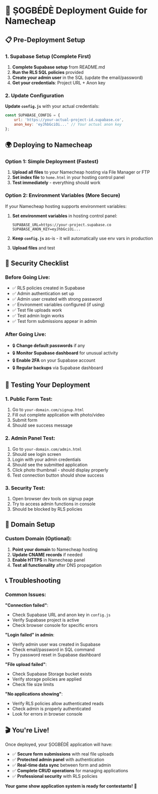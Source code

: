 # 🚀 ṢOGBÉDÈ Deployment Guide for Namecheap

## 📋 Pre-Deployment Setup

### 1. Supabase Setup (Complete First)
1. **Complete Supabase setup** from README.md
2. **Run the RLS SQL policies** provided
3. **Create your admin user** in the SQL (update the email/password)
4. **Get your credentials**: Project URL + Anon key

### 2. Update Configuration
**Update `config.js`** with your actual credentials:
```javascript
const SUPABASE_CONFIG = {
    url: 'https://your-actual-project-id.supabase.co',
    anon_key: 'eyJhbGciOi...' // Your actual anon key
};
```

## 🌍 Deploying to Namecheap

### Option 1: Simple Deployment (Fastest)
1. **Upload all files** to your Namecheap hosting via File Manager or FTP
2. **Set index file** to `home.html` in your hosting control panel
3. **Test immediately** - everything should work

### Option 2: Environment Variables (More Secure)
If your Namecheap hosting supports environment variables:

1. **Set environment variables** in hosting control panel:
   ```
   SUPABASE_URL=https://your-project.supabase.co
   SUPABASE_ANON_KEY=eyJhbGciOi...
   ```

2. **Keep `config.js`** as-is - it will automatically use env vars in production

3. **Upload files** and test

## 🔐 Security Checklist

### Before Going Live:
- ✅ RLS policies created in Supabase
- ✅ Admin authentication set up
- ✅ Admin user created with strong password
- ✅ Environment variables configured (if using)
- ✅ Test file uploads work
- ✅ Test admin login works
- ✅ Test form submissions appear in admin

### After Going Live:
- 🔒 **Change default passwords** if any
- 🔒 **Monitor Supabase dashboard** for unusual activity
- 🔒 **Enable 2FA** on your Supabase account
- 🔒 **Regular backups** via Supabase dashboard

## 🧪 Testing Your Deployment

### 1. Public Form Test:
1. Go to `your-domain.com/signup.html`
2. Fill out complete application with photo/video
3. Submit form
4. Should see success message

### 2. Admin Panel Test:
1. Go to `your-domain.com/admin.html`
2. Should see login screen
3. Login with your admin credentials
4. Should see the submitted application
5. Click photo thumbnail - should display properly
6. Test connection button should show success

### 3. Security Test:
1. Open browser dev tools on signup page
2. Try to access admin functions in console
3. Should be blocked by RLS policies

## 🎯 Domain Setup

### Custom Domain (Optional):
1. **Point your domain** to Namecheap hosting
2. **Update CNAME records** if needed
3. **Enable HTTPS** in Namecheap panel
4. **Test all functionality** after DNS propagation

## 📞 Troubleshooting

### Common Issues:

**"Connection failed"**:
- Check Supabase URL and anon key in `config.js`
- Verify Supabase project is active
- Check browser console for specific errors

**"Login failed" in admin**:
- Verify admin user was created in Supabase
- Check email/password in SQL command
- Try password reset in Supabase dashboard

**"File upload failed"**:
- Check Supabase Storage bucket exists
- Verify storage policies are applied
- Check file size limits

**"No applications showing"**:
- Verify RLS policies allow authenticated reads
- Check admin is properly authenticated
- Look for errors in browser console

## 🎬 You're Live!

Once deployed, your ṢOGBÉDÈ application will have:
- ✅ **Secure form submissions** with real file uploads
- ✅ **Protected admin panel** with authentication
- ✅ **Real-time data sync** between form and admin
- ✅ **Complete CRUD operations** for managing applications
- ✅ **Professional security** with RLS policies

**Your game show application system is ready for contestants!** 🎉